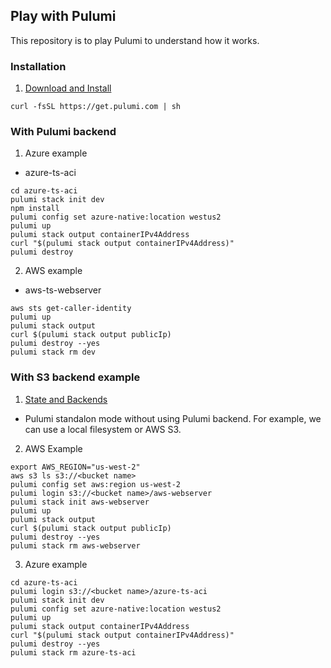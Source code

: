 ## Play with Pulumi
This repository is to play Pulumi to understand how it works.

### Installation
1. [Download and Install](https://www.pulumi.com/docs/get-started/install/)
```shell
curl -fsSL https://get.pulumi.com | sh
```

### With Pulumi backend
1. Azure example
* azure-ts-aci
```shell
cd azure-ts-aci
pulumi stack init dev
npm install
pulumi config set azure-native:location westus2
pulumi up
pulumi stack output containerIPv4Address
curl "$(pulumi stack output containerIPv4Address)"
pulumi destroy
```

2. AWS example
* aws-ts-webserver
```shell
aws sts get-caller-identity
pulumi up
pulumi stack output
curl $(pulumi stack output publicIp)
pulumi destroy --yes
pulumi stack rm dev
```


### With S3 backend example
1. [State and Backends](https://www.pulumi.com/docs/intro/concepts/state/#logging-into-the-aws-s3-backend)
* Pulumi standalon mode without using Pulumi backend. For example, we can use a local filesystem or AWS S3.

2. AWS Example
```shell
export AWS_REGION="us-west-2"
aws s3 ls s3://<bucket name>
pulumi config set aws:region us-west-2
pulumi login s3://<bucket name>/aws-webserver
pulumi stack init aws-webserver
pulumi up
pulumi stack output
curl $(pulumi stack output publicIp)
pulumi destroy --yes
pulumi stack rm aws-webserver
```

3. Azure example
```shell
cd azure-ts-aci
pulumi login s3://<bucket name>/azure-ts-aci
pulumi stack init dev
pulumi config set azure-native:location westus2
pulumi up
pulumi stack output containerIPv4Address
curl "$(pulumi stack output containerIPv4Address)"
pulumi destroy --yes
pulumi stack rm azure-ts-aci
```
